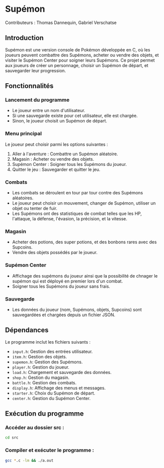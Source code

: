 # Supémon
Contributeurs : Thomas Dannequin, Gabriel Verschatse

## Introduction
Supémon est une version console de Pokémon développée en C, où les joueurs peuvent combattre des Supémons, 
acheter ou vendre des objets, et visiter le Supémon Center pour soigner leurs Supémons. 
Ce projet permet aux joueurs de créer un personnage, choisir un Supémon de départ, et sauvegarder leur progression.

## Fonctionnalités

### Lancement du programme
- Le joueur entre un nom d'utilisateur.
- Si une sauvegarde existe pour cet utilisateur, elle est chargée.
- Sinon, le joueur choisit un Supémon de départ.

### Menu principal
Le joueur peut choisir parmi les options suivantes :
1. Aller à l'aventure : Combattre un Supémon aléatoire.
2. Magasin : Acheter ou vendre des objets.
3. Supémon Center : Soigner tous les Supémons du joueur.
4. Quitter le jeu : Sauvegarder et quitter le jeu.

### Combats
- Les combats se déroulent en tour par tour contre des Supémons aléatoires.
- Le joueur peut choisir un mouvement, changer de Supémon, utiliser un objet ou tenter de fuir.
- Les Supémons ont des statistiques de combat telles que les HP, l'attaque, la défense, l'évasion, la précision, et la vitesse.

### Magasin
- Acheter des potions, des super potions, et des bonbons rares avec des Supcoins.
- Vendre des objets possédés par le joueur.

### Supémon Center
- Affichage des supémons du joueur ainsi que la possibilité de chnager le supémon qui est déployé en premier lors d'un combat.
- Soigner tous les Supémons du joueur sans frais.

### Sauvegarde
- Les données du joueur (nom, Supémons, objets, Supcoins) sont sauvegardées et chargées depuis un fichier JSON.

## Dépendances
Le programme inclut les fichiers suivants :
- `input.h`: Gestion des entrées utilisateur.
- `item.h`: Gestion des objets.
- `supemon.h`: Gestion des Supémons.
- `player.h`: Gestion du joueur.
- `load.h`: Chargement et sauvegarde des données.
- `shop.h`: Gestion du magasin.
- `battle.h`: Gestion des combats.
- `display.h`: Affichage des menus et messages.
- `starter.h`: Choix du Supémon de départ.
- `center.h`: Gestion du Supémon Center.

## Exécution du programme

### Accéder au dossier src :
```bash
cd src
```
### Compiler et exécuter le programme :
```bash
gcc *.c -lm && ./a.out
